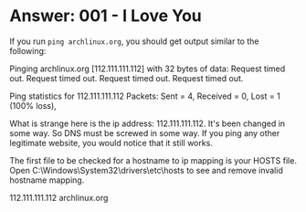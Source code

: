# Answer: 001 - I Love You

If you run `ping archlinux.org`, you should get output similar to the
following:

  Pinging archlinux.org [112.111.111.112] with 32 bytes of data:
  Request timed out.
  Request timed out.
  Request timed out.
  Request timed out.

  Ping statistics for 112.111.111.112
      Packets: Sent = 4, Received = 0, Lost = 1 (100% loss),

What is strange here is the ip address: 112.111.111.112. It's been
changed in some way. So DNS must be screwed in some way. If you ping any
other legitimate website, you would notice that it still works.

The first file to be checked for a hostname to ip mapping is your HOSTS
file. Open C:\Windows\System32\drivers\etc\hosts to see and remove
invalid hostname mapping.

  112.111.111.112 archlinux.org

